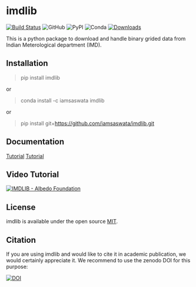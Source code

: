 # imdlib
[![Build Status](https://github.com/iamsaswata/imdlib/actions/workflows/pypi.yml/badge.svg)](https://github.com/iamsaswata/imdlib/actions/workflows/pypi.yml)
![GitHub](https://img.shields.io/github/license/iamsaswata/imdlib)
![PyPI](https://img.shields.io/pypi/v/imdlib)
![Conda](https://img.shields.io/conda/v/iamsaswata/imdlib)
[![Downloads](https://pepy.tech/badge/imdlib)](https://pepy.tech/project/imdlib)


This is a python package to download and handle binary grided data from Indian Meterological department (IMD).

## Installation

> pip install imdlib
 
 or

> conda install -c iamsaswata imdlib

or 

> pip install git+https://github.com/iamsaswata/imdlib.git


## Documentation

[Tutorial](https://saswatanandi.github.io/softwares/imdlib)
[Tutorial](https://pratiman-91.github.io/blog.html)

## Video Tutorial  
  
[![IMDLIB - Albedo Foundation](https://img.youtube.com/vi/uSIPPY5WRaM/0.jpg)](https://www.youtube.com/watch?v=uSIPPY5WRaM)

## License

imdlib is available under the open source [MIT](https://opensource.org/licenses/MIT).

## Citation

If you are using imdlib and would like to cite it in academic publication, we would certainly appreciate it. We recommend to use the zenodo DOI for this purpose:


[![DOI](https://zenodo.org/badge/235463327.svg)](https://zenodo.org/badge/latestdoi/235463327)
